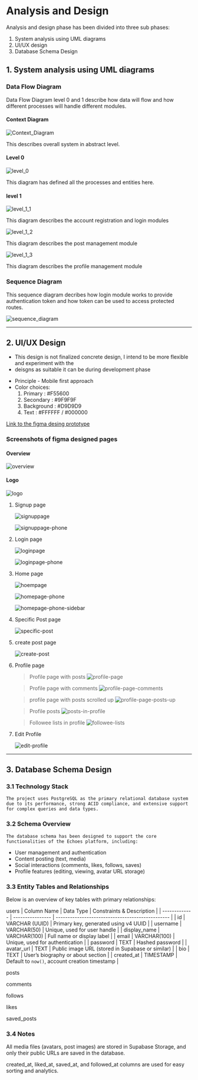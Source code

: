 # Analysis and Design
Analysis and design phase has been divided into three sub phases:
  1. System analysis using UML diagrams
  2. UI/UX design
  3. Database Schema Design 

## 1. System analysis using UML diagrams

### Data Flow Diagram
Data Flow Diagram level 0 and 1 describe how data will flow and how different 
processes will handle different modules.

 #### Context Diagram
 ![Context_Diagram](./diagrams/UML/context%20diagram.png)

 This describes overall system in abstract level.

 #### Level 0
 ![level_0](./diagrams/UML/dfd%20lvl%200%20revised.png)

 This diagram has defined all the processes and entities here.

 #### level 1
 ![level_1_1](./diagrams/UML/dfd%20lvl%201%20revised%201.png)

 This diagram describes the account registration and login modules

 ![level_1_2](./diagrams/UML/dfd%20lvl%201%20revised%202.png)

 This diagram describes the post management module

 ![level_1_3](./diagrams/UML/dfd%20lvl%201%20revised%203.drawio%20(1).png)

 This diagram describes the profile management module

### Sequence Diagram
This sequence diagram decribes how login module works to provide authentication token
and how token can be used to access protected routes.

![sequence_diagram](./diagrams/UML/sequence%20diagram%20for%20auth.drawio%20(1).png)

-------------------------------------------------------------------------------------------------------------------------

## 2. UI/UX Design
* This design is not finalized concrete design, I intend to be more flexible and experiment with the
* deisgns as suitable it can be during development phase

- Principle - Mobile first approach
- Color choices:
  1. Primary : #F55600
  2. Secondary : #9F9F9F
  3. Background : #D9D9D9
  4. Text : #FFFFFF / #000000

[Link to the figma desing prototype](https://www.figma.com/proto/ybmCaUpTtiaLXOcoenOw4s/Untitled?node-id=25-15&p=f&t=onKqHWT5d7ywiHzK-0&scaling=scale-down&content-scaling=fixed&page-id=11%3A2)

### Screenshots of figma designed pages 

#### Overview
![overview](./diagrams/figma/Screenshot%202025-06-30%20213919.png)

#### Logo 
![logo](./diagrams/figma/final%20logo.png)

1. Signup page 

   ![signuppage](./diagrams/figma/Signup%20wireframe%20(1).png)

   ![signuppage-phone](./diagrams/figma/signup%20wireframe%20-%20phone.png)

2. Login page

   ![loginpage](./diagrams/figma/login%20wireframe.png)

   ![loginpage-phone](./diagrams/figma/login%20wireframe%20-%20phone.png)

3. Home page
   
   ![hoempage](./diagrams/figma/homepage%20wireframe.png)

   ![homepage-phone](./diagrams/figma/home%20page%20-%20phone.png)

   ![homepage-phone-sidebar](./diagrams/figma/home%20page%20with%20sidebar%20-%20phone.png)

4. Specific Post page

   ![specific-post](./diagrams/figma/specific%20post%20page.png)

5. create post page

   ![create-post](./diagrams/figma/create%20post.png)

6. Profile page

   > Profile page with posts 
   ![profile-page](./diagrams/figma/Screenshot%202025-06-30%20213558.png)     

   > Profile page with comments
   ![profile-page-comments](./diagrams/figma/profile%20page%20with%20comments%20(1).png)

   > profile page with posts scrolled up
   ![profile-page-posts-up](./diagrams/figma/profile%20page%20with%20posts.png)

   > Profile posts
   ![posts-in-profile](./diagrams/figma/posts%20user%20profile.png)

   > Followee lists in profile
   ![followee-lists](./diagrams/figma/user%20profile%20followee%20page.png)

7. Edit Profile

   ![edit-profile](./diagrams/figma/Edit%20profile.png)

-------------------------------------------------------------------------------------------------------------------------

## 3. Database Schema Design 
### 3.1 Technology Stack
    The project uses PostgreSQL as the primary relational database system due to its performance, strong ACID compliance, and extensive support for complex queries and data types.
      
### 3.2 Schema Overview
    The database schema has been designed to support the core functionalities of the Echoes platform, including:

   - User management and authentication
   - Content posting (text, media)
   - Social interactions (comments, likes, follows, saves)
   - Profile features (editing, viewing, avatar URL storage)

### 3.3 Entity Tables and Relationships
Below is an overview of key tables with primary relationships:

users
| Column Name   | Data Type        | Constraints & Description                        |
| ------------- | ---------------- | ------------------------------------------------ |
| id            | VARCHAR (UUID) | Primary key, generated using v4 UUID           |
| username      | VARCHAR(50)    | Unique, used for user handle                     |
| display\_name | VARCHAR(100)   | Full name or display label                       |
| email         | VARCHAR(100)   | Unique, used for authentication                  |
| password      | TEXT           | Hashed password                                  |
| avatar_url   | TEXT           | Public image URL (stored in Supabase or similar) |
| bio           | TEXT           | User’s biography or about section                |
| created_at   | TIMESTAMP      | Default to `now()`, account creation timestamp   |

posts 

comments

follows

likes

saved_posts

### 3.4 Notes
All media files (avatars, post images) are stored in Supabase Storage, and only their public URLs are saved in the database.

created_at, liked_at, saved_at, and followed_at columns are used for easy sorting and analytics.


